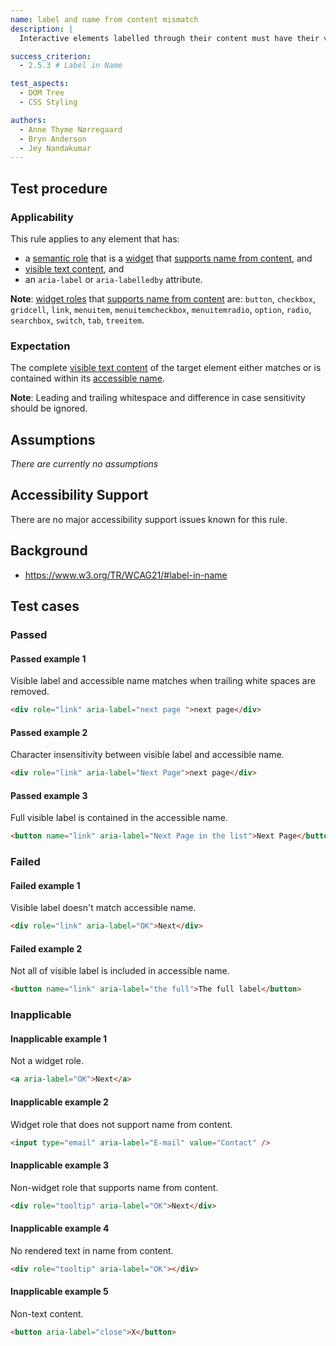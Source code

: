 ```yaml
---
name: label and name from content mismatch
description: |
  Interactive elements labelled through their content must have their visible label as part of their accessible name

success_criterion:
  - 2.5.3 # Label in Name

test_aspects:
  - DOM Tree
  - CSS Styling

authors:
  - Anne Thyme Nørregaard
  - Bryn Anderson
  - Jey Nandakumar
---
```


## Test procedure

### Applicability

This rule applies to any element that has:

- a [semantic role](#semantic-role) that is a [widget](https://www.w3.org/TR/wai-aria-1.1/#widget_roles) that [supports name from content](https://www.w3.org/TR/wai-aria-1.1/#namefromcontent), and
- [visible text content](#visible-text-content), and
- an `aria-label` or `aria-labelledby` attribute.

**Note**: [widget roles](https://www.w3.org/TR/wai-aria-1.1/#widget_roles) that [supports name from content](https://www.w3.org/TR/wai-aria-1.1/#namefromcontent) are: `button`, `checkbox`, `gridcell`, `link`, `menuitem`, `menuitemcheckbox`, `menuitemradio`, `option`, `radio`, `searchbox`, `switch`, `tab`, `treeitem`.

### Expectation

The complete [visible text content](#visible-text-content) of the target element either matches or is contained within its [accessible name](#accessible-name).

**Note**: Leading and trailing whitespace and difference in case sensitivity should be ignored.

## Assumptions

_There are currently no assumptions_

## Accessibility Support

There are no major accessibility support issues known for this rule.

## Background

- https://www.w3.org/TR/WCAG21/#label-in-name

## Test cases

### Passed

#### Passed example 1

Visible label and accessible name matches when trailing white spaces are removed.

```html
<div role="link" aria-label="next page ">next page</div>
```

#### Passed example 2

Character insensitivity between visible label and accessible name.

```html
<div role="link" aria-label="Next Page">next page</div>
```

#### Passed example 3

Full visible label is contained in the accessible name.

```html
<button name="link" aria-label="Next Page in the list">Next Page</button>
```

### Failed

#### Failed example 1

Visible label doesn't match accessible name.

```html
<div role="link" aria-label="OK">Next</div>
```

#### Failed example 2

Not all of visible label is included in accessible name.

```html
<button name="link" aria-label="the full">The full label</button>
```

### Inapplicable

#### Inapplicable example 1

Not a widget role.

```html
<a aria-label="OK">Next</a>
```

#### Inapplicable example 2

Widget role that does not support name from content.

```html
<input type="email" aria-label="E-mail" value="Contact" />
```

#### Inapplicable example 3

Non-widget role that supports name from content.

```html
<div role="tooltip" aria-label="OK">Next</div>
```

#### Inapplicable example 4

No rendered text in name from content.

```html
<div role="tooltip" aria-label="OK"></div>
```

#### Inapplicable example 5

Non-text content.

```html
<button aria-label="close">X</button>
```
